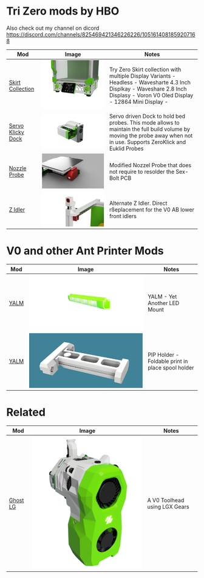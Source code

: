 # Tri Zero mods by HBO

Also check out my channel on dicord https://discord.com/channels/825469421346226226/1051614081859207168


| Mod | Image| Notes|
|--- |--- |--- |
| [Skirt Collection](./SkirtsCollection/) | ![SkirtCollection](./SkirtsCollection/Images/tri-zero_waveshare_2.8inch.png) | Try Zero Skirt collection with multiple Display Variants - Headless - Wavesharte 4.3 Inch Displkay - Waveshare 2.8 Inch Displasy - Voron V0 Oled Display - 12864 Mini Display - |
| [Servo Klicky Dock](./ServoKlicky/) | ![ServoDockl](./ServoKlicky/Images/Euklid_Open.png) | Servo driven Dock to hold bed probes. This mode allows to maintain the full build volume by moving the probe away when not in use.  Supports ZeroKlick and Euklid Probes |
| [Nozzle Probe](./Nozzle_Probe/) | ![Nozle Probe](./Nozzle_Probe/Images/tri-zero-bed.png) | Modified Nozzel Probe that does not require to resolder the Sex-Bolt PCB |
| [Z Idler](./Z_Idler/) | ![Z Idler](./Z_Idler/Images/left.png) | Alternate Z Idler. Direct rßeplacement for the V0 AB lower front idlers |


# V0 and other Ant Printer Mods

| Mod | Image| Notes|
|--- |--- |--- |
| [YALM](https://github.com/harry-boe/AntFarm-Projects/tree/main/YALM) | ![YALM](./Images/LED.png) | YALM - Yet Another LED Mount |
| [YALM](https://github.com/harry-boe/AntFarm-Projects/blob/main/PIP_Holder) | ![YALM](./Images/PIP-SpoolHolder.jpg) | PIP Holder - Foldable print in place spool holder |


# Related 

| Mod | Image| Notes|
|--- |--- |--- |
| [Ghost LG](https://github.com/harry-boe/Ghost-LG) | ![Ghost-LG](./Images/RC2-left-2.png) | A V0 Toolhead using LGX Gears |



